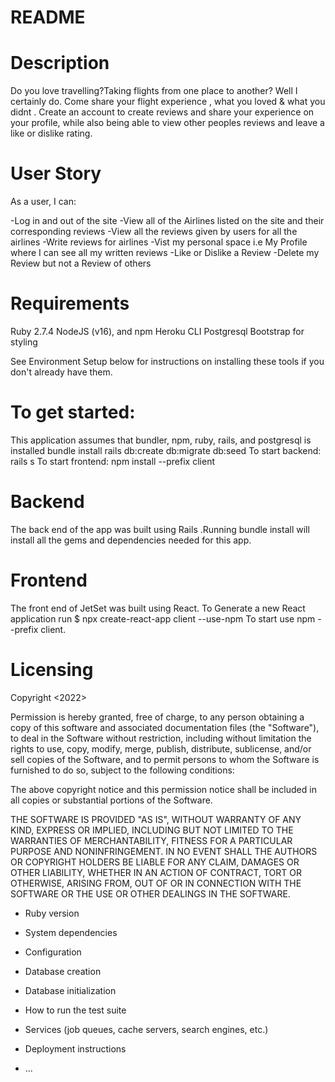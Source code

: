 # README

# Description
Do you love travelling?Taking flights from one place to another? Well I certainly do.
Come share your flight experience , what you loved & what you didnt .
Create an account to create reviews and share your experience on your profile, while also being able to view other peoples reviews and leave a like or dislike rating.

# User Story
 As a user, I can:

 -Log in and out of the site
 -View all of the Airlines listed on the site and their corresponding reviews
 -View all the reviews given by users for all the airlines
 -Write reviews for airlines
 -Vist my personal space i.e My Profile where I can see all my written reviews
 -Like or Dislike a Review
 -Delete my Review  but not a Review of others

# Requirements
Ruby 2.7.4
NodeJS (v16), and npm
Heroku CLI
Postgresql
Bootstrap for styling 

See Environment Setup below for instructions on installing these tools if you don't already have them.

# To get started:
This application assumes that bundler, npm, ruby, rails, and postgresql is installed
bundle install
rails db:create db:migrate db:seed
To start backend: rails s
To start frontend: npm install --prefix client

# Backend
The back end of the app was built using Rails .Running bundle install will install all the gems and dependencies needed for this app.

# Frontend
The front end of JetSet was built using React.
To Generate a new React application run
 $ npx create-react-app client --use-npm
To start use npm --prefix client.


# Licensing
Copyright <2022>

Permission is hereby granted, free of charge, to any person obtaining a copy of this software and associated documentation files (the "Software"), to deal in the Software without restriction, including without limitation the rights to use, copy, modify, merge, publish, distribute, sublicense, and/or sell copies of the Software, and to permit persons to whom the Software is furnished to do so, subject to the following conditions:

The above copyright notice and this permission notice shall be included in all copies or substantial portions of the Software.

THE SOFTWARE IS PROVIDED "AS IS", WITHOUT WARRANTY OF ANY KIND, EXPRESS OR IMPLIED, INCLUDING BUT NOT LIMITED TO THE WARRANTIES OF MERCHANTABILITY, FITNESS FOR A PARTICULAR PURPOSE AND NONINFRINGEMENT. IN NO EVENT SHALL THE AUTHORS OR COPYRIGHT HOLDERS BE LIABLE FOR ANY CLAIM, DAMAGES OR OTHER LIABILITY, WHETHER IN AN ACTION OF CONTRACT, TORT OR OTHERWISE, ARISING FROM, OUT OF OR IN CONNECTION WITH THE SOFTWARE OR THE USE OR OTHER DEALINGS IN THE SOFTWARE.
* Ruby version

* System dependencies

* Configuration

* Database creation

* Database initialization

* How to run the test suite

* Services (job queues, cache servers, search engines, etc.)

* Deployment instructions

* ...
